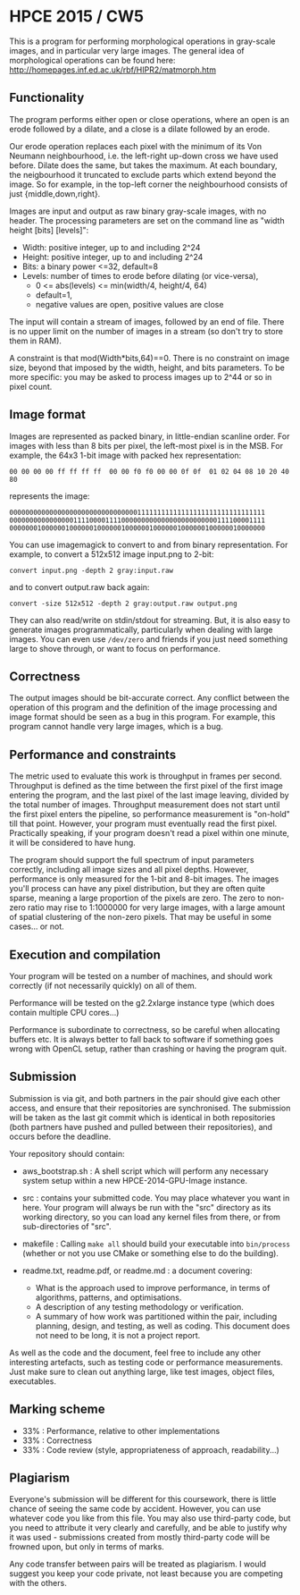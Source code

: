 HPCE 2015 / CW5
===========

This is a program for performing morphological operations in gray-scale
images, and in particular very large images. The general idea of
morphological operations can be found here:
http://homepages.inf.ed.ac.uk/rbf/HIPR2/matmorph.htm

Functionality
--------------

The program performs either open or close operations,
where an open is an erode followed by a dilate, and
a close is a dilate followed by an erode.

Our erode operation replaces each pixel with the minimum
of its Von Neumann neighbourhood, i.e. the left-right
up-down cross we have used before. Dilate does the same, but
takes the maximum. At each boundary, the neigbourhood
it truncated to exclude parts which extend beyond the
image. So for example, in the top-left corner the
neighbourhood consists of just {middle,down,right}.

Images are input and output as raw binary gray-scale
images, with no header. The processing parameters are
set on the command line as "width height [bits] [levels]":

- Width: positive integer, up to and including 2^24
- Height: positive integer, up to and including 2^24
- Bits: a binary power <=32, default=8
- Levels: number of times to erode before dilating (or vice-versa),
    - 0 <= abs(levels) <= min(width/4, height/4, 64) 
    - default=1,
    - negative values are open, positive values are close
			  
The input will contain a stream of images, followed by
an end of file. There is no upper limit on the number
of images in a stream (so don't try to store them in RAM).

A constraint is that mod(Width*bits,64)==0. There
is no constraint on image size, beyond that imposed
by the width, height, and bits parameters. To be
more specific: you may be asked to process images up
to 2^44 or so in pixel count.

Image format
---------------

Images are represented as packed binary, in little-endian
scanline order. For images with less than 8 bits per pixel, the
left-most pixel is in the MSB. For example, the 64x3 1-bit
image with packed hex representation:

    00 00 00 00 ff ff ff ff  00 00 f0 f0 00 00 0f 0f  01 02 04 08 10 20 40 80

represents the image:

    0000000000000000000000000000000011111111111111111111111111111111
    0000000000000000111100001111000000000000000000000000111100001111
    0000000100000010000001000000100000010000001000000100000010000000

You can use imagemagick to convert to and from binary representation.
For example, to convert a 512x512 image input.png to 2-bit:

    convert input.png -depth 2 gray:input.raw

and to convert output.raw back again:

    convert -size 512x512 -depth 2 gray:output.raw output.png

They can also read/write on stdin/stdout for streaming. But, it is
also easy to generate images programmatically, particularly when
dealing with large images. You can even use `/dev/zero` and
friends if you just need something large to shove through,
or want to focus on performance.

Correctness
-------------

The output images should be bit-accurate correct. Any conflict
between the operation of this program and the definition of the
image processing and image format should be seen as a bug in
this program. For example, this program cannot handle very
large images, which is a bug.

Performance and constraints
-------------------------------

The metric used to evaluate this work is throughput
in frames per second. Throughput is defined as the time between
the first pixel of the first image entering the program, and
the last pixel of the last image leaving, divided by the
total number of images. Throughput measurement does not start
until the first pixel enters the pipeline, so performance measurement
is "on-hold" till that point. However, your program
must eventually read the first pixel. Practically speaking,
if your program doesn't read a pixel within one minute,
it will be considered to have hung.

The program should support the full spectrum of input
parameters correctly, including all image sizes and
all pixel depths. However, performance is only measured
for the 1-bit and 8-bit images. The images you'll process
can have any pixel distribution, but they are often quite
sparse, meaning a large proportion of the pixels are
zero. The zero to non-zero ratio may rise to 1:1000000
for very large images, with a large amount of spatial
clustering of the non-zero pixels. That may be useful in
some cases... or not.

Execution and compilation
------------------------------

Your program will be tested on a number of machines,
and should work correctly (if not necessarily quickly)
on all of them.

Performance will be tested on the g2.2xlarge instance type
(which does contain multiple CPU cores...)

Performance is subordinate to correctness, so be careful
when allocating buffers etc. It is always better to fall back to
software if something goes wrong with OpenCL setup, rather
than crashing or having the program quit.

Submission
------------

Submission is via git, and both partners in the pair
should give each other access, and ensure that their
repositories are synchronised. The submission will be
taken as the last git commit which is identical in 
both repositories (both partners have pushed and pulled
between their repositories), and occurs before the deadline.

Your repository should contain:

- aws_bootstrap.sh : A shell script which will perform any
  necessary system setup within a new HPCE-2014-GPU-Image instance.
  
- src : contains your submitted code. You may place whatever
  you want in here. Your program will always be run with the
  "src" directory as its working directory, so you can load any
  kernel files from there, or from sub-directories of "src".

- makefile : Calling `make all` should build your executable
  into `bin/process` (whether or not you use CMake or something
  else to do the building).

- readme.txt, readme.pdf, or readme.md : a document covering:
  - What is the approach used to improve performance, in
     terms of algorithms, patterns, and optimisations.
  - A description of any testing methodology or verification.
  - A summary of how work was partitioned within the pair,
      including planning, design, and testing, as well as coding.
  This document does not need to be long, it is not a project
   report.

As well as the code and the document, feel free to include
any other interesting artefacts, such as testing code
or performance measurements. Just make sure to clean out
anything large, like test images, object files, executables.

Marking scheme
-----------------

- 33% : Performance, relative to other implementations
- 33% : Correctness
- 33% : Code review (style, appropriateness of approach, readability...)

Plagiarism
-----------

Everyone's submission will be different for this coursework,
there is little chance of seeing the same code by accident.
However, you can use whatever code you like from this file.
You may also use third-party code, but you need to attribute
it very clearly and carefully, and be able to justify why
it was used - submissions created from mostly third-party
code will be frowned upon, but only in terms of marks.

Any code transfer between pairs will be treated as plagiarism.
I would suggest you keep your code private, not least because
you are competing with the others.
